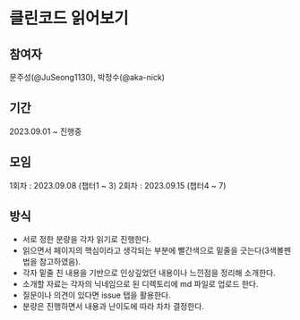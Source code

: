 # 클린코드 읽어보기

## 참여자
문주성(@JuSeong1130), 박정수(@aka-nick)

## 기간
2023.09.01 ~ 진행중

## 모임
1회차 : 2023.09.08 (챕터1 ~ 3)
2회차 : 2023.09.15 (챕터4 ~ 7)

## 방식
- 서로 정한 분량을 각자 읽기로 진행한다.
- 읽으면서 페이지의 핵심이라고 생각되는 부분에 빨간색으로 밑줄을 긋는다(3색볼펜법을 참고하였음).
- 각자 밑줄 친 내용을 기반으로 인상깊었던 내용이나 느낀점을 정리해 소개한다.
- 소개할 자료는 각자의 닉네임으로 된 디렉토리에 md 파일로 업로드 한다.
- 질문이나 의견이 있다면 issue 탭을 활용한다.
- 분량은 진행하면서 내용과 난이도에 따라 차차 결정한다.
